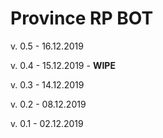 #  Province RP BOT

v. 0.5 - 16.12.2019

v. 0.4 - 15.12.2019 - **WIPE**

v. 0.3 - 14.12.2019

v. 0.2 - 08.12.2019

v. 0.1 - 02.12.2019
